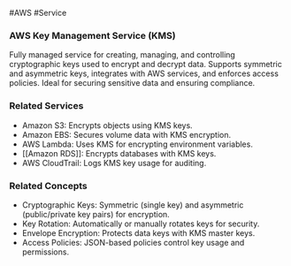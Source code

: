 #AWS #Service 
### AWS Key Management Service (KMS)

Fully managed service for creating, managing, and controlling cryptographic keys used to encrypt and decrypt data. Supports symmetric and asymmetric keys, integrates with AWS services, and enforces access policies. Ideal for securing sensitive data and ensuring compliance.

### Related Services

- Amazon S3: Encrypts objects using KMS keys.
- Amazon EBS: Secures volume data with KMS encryption.
- AWS Lambda: Uses KMS for encrypting environment variables.
- [[Amazon RDS]]: Encrypts databases with KMS keys.
- AWS CloudTrail: Logs KMS key usage for auditing.

### Related Concepts

- Cryptographic Keys: Symmetric (single key) and asymmetric (public/private key pairs) for encryption.
- Key Rotation: Automatically or manually rotates keys for security.
- Envelope Encryption: Protects data keys with KMS master keys.
- Access Policies: JSON-based policies control key usage and permissions.